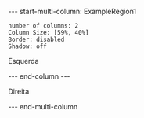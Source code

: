 --- start-multi-column: ExampleRegion1  
```column-settings  
number of columns: 2
Column Size: [59%, 40%]
Border: disabled
Shadow: off
```

Esquerda

--- end-column ---

Direita

--- end-multi-column

